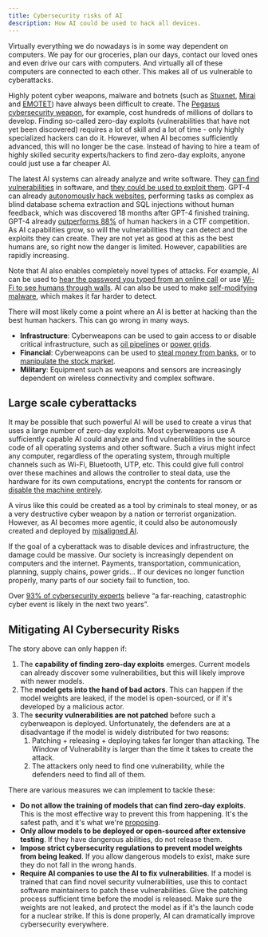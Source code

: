 ```yaml
---
title: Cybersecurity risks of AI
description: How AI could be used to hack all devices.
---
```


Virtually everything we do nowadays is in some way dependent on computers.
We pay for our groceries, plan our days, contact our loved ones and even drive our cars with computers.
And virtually all of these computers are connected to each other.
This makes all of us vulnerable to cyberattacks.

Highly potent cyber weapons, malware and botnets (such as [Stuxnet](https://www.youtube.com/watch?v=nd1x0csO3hU), [Mirai](<https://en.wikipedia.org/wiki/Mirai_(malware)>) and [EMOTET](https://en.wikipedia.org/wiki/Emotet)) have always been difficult to create.
The [Pegasus cybersecurity weapon](<https://en.wikipedia.org/wiki/Pegasus_(spyware)>), for example, cost hundreds of millions of dollars to develop.
Finding so-called zero-day exploits (vulnerabilities that have not yet been discovered) requires a lot of skill and a lot of time - only highly specialized hackers can do it.
However, when AI becomes sufficiently advanced, this will no longer be the case.
Instead of having to hire a team of highly skilled security experts/hackers to find zero-day exploits, anyone could just use a far cheaper AI.

The latest AI systems can already analyze and write software.
They [can find vulnerabilities](https://betterprogramming.pub/i-used-gpt-3-to-find-213-security-vulnerabilities-in-a-single-codebase-cc3870ba9411) in software, and [they could be used to exploit them](https://blog.checkpoint.com/2023/03/15/check-point-research-conducts-initial-security-analysis-of-chatgpt4-highlighting-potential-scenarios-for-accelerated-cybercrime/).
GPT-4 can already [autonomously hack websites]((https://arxiv.org/html/2402.06664v1)), performing tasks as complex as blind database schema extraction and SQL injections without human feedback, which was discovered 18 months after GPT-4 finished training.
GPT-4 already [outperforms 88%](https://arxiv.org/pdf/2402.11814.pdf) of human hackers in a CTF competition.
As AI capabilities grow, so will the vulnerabilities they can detect and the exploits they can create.
They are not yet as good at this as the best humans are, so right now the danger is limited.
However, capabilities are rapidly increasing.

Note that AI also enables completely novel types of attacks.
For example, AI can be used to [hear the password you typed from an online call](https://beebom.com/ai-crack-password-listening-keyboard-sounds/)
or use [Wi-Fi to see humans through walls](https://www.marktechpost.com/2023/02/15/cmu-researchers-create-an-ai-model-that-can-detect-the-pose-of-multiple-humans-in-a-room-using-only-the-signals-from-wifi/).
AI can also be used to make [self-modifying malware](https://www.hyas.com/blog/blackmamba-using-ai-to-generate-polymorphic-malware), which makes it far harder to detect.

There will most likely come a point where an AI is better at hacking than the best human hackers.
This can go wrong in many ways.

- **Infrastructure**: Cyberweapons can be used to gain access to or disable critical infrastructure, such as [oil pipelines](https://en.wikipedia.org/wiki/Colonial_Pipeline_ransomware_attack) or [power grids](https://obr.uk/box/cyber-attacks-during-the-russian-invasion-of-ukraine/).
- **Financial**: Cyberweapons can be used to [steal money from banks](https://en.wikipedia.org/wiki/2015%E2%80%932016_SWIFT_banking_hack), or to [manipulate the stock market](https://en.wikipedia.org/wiki/2010_flash_crash).
- **Military**: Equipment such as weapons and sensors are increasingly dependent on wireless connectivity and complex software.

## Large scale cyberattacks

It may be possible that such powerful AI will be used to create a virus that uses a large number of zero-day exploits.
Most cyberweapons use
A sufficiently capable AI could analyze and find vulnerabilities in the source code of all operating systems and other software.
Such a virus might infect any computer, regardless of the operating system, through multiple channels such as Wi-Fi, Bluetooth, UTP, etc.
This could give full control over these machines and allows the controller to steal data, use the hardware for its own computations, encrypt the contents for ransom or [disable the machine entirely](https://en.wikipedia.org/wiki/Hardware_Trojan).

A virus like this could be created as a tool by criminals to steal money, or as a very destructive cyber weapon by a nation or terrorist organization.
However, as AI becomes more agentic, it could also be autonomously created and deployed by [misaligned AI](/xrisk).

If the goal of a cyberattack was to disable devices and infrastructure, the damage could be massive.
Our society is increasingly dependent on computers and the internet.
Payments, transportation, communication, planning, supply chains, power grids...
If our devices no longer function properly, many parts of our society fail to function, too.

Over [93% of cybersecurity experts](https://www.weforum.org/publications/global-cybersecurity-outlook-2023/) believe “a far-reaching, catastrophic cyber event is likely in the next two years”.

## Mitigating AI Cybersecurity Risks

The story above can only happen if:

1. The **capability of finding zero-day exploits** emerges. Current models can already discover some vulnerabilities, but this will likely improve with newer models.
2. The **model gets into the hand of bad actors**. This can happen if the model weights are leaked, if the model is open-sourced, or if it's developed by a malicious actor.
3. The **security vulnerabilities are not patched** before such a cyberweapon is deployed. Unfortunately, the defenders are at a disadvantage if the model is widely distributed for two reasons:
   1. Patching + releasing + deploying takes far longer than attacking. The Window of Vulnerability is larger than the time it takes to create the attack.
   2. The attackers only need to find one vulnerability, while the defenders need to find all of them.

There are various measures we can implement to tackle these:

- **Do not allow the training of models that can find zero-day exploits**. This is the most effective way to prevent this from happening. It's the safest path, and it's what we're [proposing](/proposal).
- **Only allow models to be deployed or open-sourced after extensive testing**. If they have dangerous abilities, do not release them.
- **Impose strict cybersecurity regulations to prevent model weights from being leaked**. If you allow dangerous models to exist, make sure they do not fall in the wrong hands.
- **Require AI companies to use the AI to fix vulnerabilities**. If a model is trained that can find novel security vulnerabilities, use this to contact software maintainers to patch these vulnerabilities. Give the patching process sufficient time before the model is released. Make sure the weights are not leaked, and protect the model as if it's the launch code for a nuclear strike. If this is done properly, AI can dramatically improve cybersecurity everywhere.

